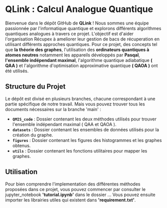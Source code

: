 # QLink : Calcul Analogue Quantique

Bienvenue dans le dépôt GitHub de **QLink** ! Nous sommes une équipe passionnée par l'informatique quantique et explorons différents algorithmes quantiques analogues à travers ce projet. L'objectif est d'aider l'organisation Récupex à ameliorer leur gestion de bacs de récuperation en utilisant différents approches quantiques. Pour ce projet, des concepts tel que **la théorie des graphes**, l'utilisation des **ordinateurs quantiques à atomes neutres** notamment les appareils développés par **Pasqal**, **l'ensemble indépendant maximal**, l'algorithme quantique adiabatique **( QAA )** et l'algorithme d'optimisation approximative quantique **( QAOA )** ont été utilisés.

## Structure du Projet
Le dépôt est divisé en plusieurs branches, chacune correspondant à une partie spécifique de notre travail. Mais vous pouvez trouver tous les documents nécessaires sur la branche 'main' :

- **`QMIS_code`** : Dossier contenant les deux méthodes utilisés pour trouver l'ensemble indépendant maximal ( QAA et QAOA ).
- **`datasets`** : Dossier contenant les ensembles de données utilisés pour la création du graphe.
- **`figures`** : Dossier contenant les figures des histogrammes et les graphes obtenus.
- **`utils`** : Dossier contenant les fonctions utilitaires pour mapper les graphes.

## Utilisation
Pour bien comprendre l'implementation des différentes méthodes proposées dans ce projet, vous pouvez commencer par consulter le jupyter_notebook **'tutorial.ipynb'** dans le dossier ... Vous pouvez ensuite importer les librairies utiles qui existent dans **'requirement.txt'**. 



